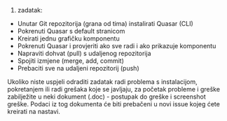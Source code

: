 1. zadatak:

- Unutar Git repozitorija (grana od tima) instalirati Quasar (CLI)
- Pokrenuti Quasar s default stranicom
- Kreirati jednu grafičku komponentu
- Pokrenuti Quasar i provjeriti ako sve radi i ako prikazuje komponentu
- Napraviti dohvat (pull) s udaljenog repozitorija
- Spojiti izmjene (merge, add, commit)
- Prebaciti sve na udaljeni repozitorij (push)

Ukoliko niste uspjeli odraditi zadatak radi problema s instalacijom, pokretanjem ili radi grešaka koje se javljaju, za početak probleme i greške zabilježite u neki dokument (.doc) - postupak do greške i screenshot greške. Podaci iz tog dokumenta će biti prebačeni u novi issue kojeg ćete kreirati na nastavi.

